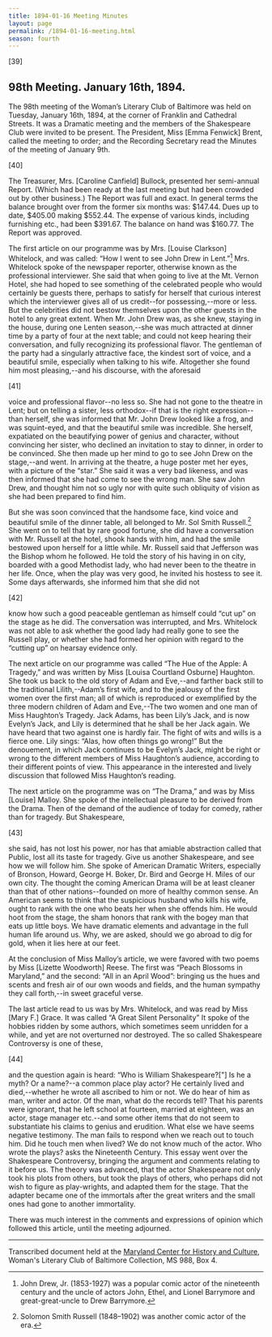 ```yaml
---
title: 1894-01-16 Meeting Minutes
layout: page
permalink: /1894-01-16-meeting.html
season: fourth
---
```


<style>
    #maincontent{
        font-size:1.4em;
    }
</style>
[39]

## 98th Meeting. January 16th, 1894.

The 98th meeting of the Woman’s Literary Club of Baltimore was held on Tuesday, January 16th, 1894, at the corner of Franklin and Cathedral Streets. It was a Dramatic meeting and the members of the Shakespeare Club were invited to be present. The President, Miss [Emma Fenwick] Brent, called the meeting to order; and the Recording Secretary read the Minutes of the meeting of January 9th.

[40]

The Treasurer, Mrs. [Caroline Canfield] Bullock, presented her semi-annual Report. (Which had been ready at the last meeting but had been crowded out by other business.) The Report was full and exact. In general terms the balance brought over from the former six months was: $147.44. Dues up to date, $405.00 making $552.44. The expense of various kinds, including furnishing etc., had been $391.67. The balance on hand was $160.77. The Report was approved.

The first article on our programme was by Mrs. [Louise Clarkson] Whitelock, and was called: “How I went to see John Drew in Lent.”[^Drew] Mrs. Whitelock spoke of the newspaper reporter, otherwise known as the professional interviewer. She said that when going to live at the Mt. Vernon Hotel, she had hoped to see something of the celebrated people who would certainly be guests there, perhaps to satisfy for herself that curious interest which the interviewer gives all of us credit--for possessing,--more or less. But the celebrities did not bestow themselves upon the other guests in the hotel to any great extent. When Mr. John Drew was, as she knew, staying in the house, during one Lenten season,--she was much attracted at dinner time by a party of four at the next table; and could not keep hearing their conversation, and fully recognizing its professional flavor. The gentleman of the party had a singularly attractive face, the kindest sort of voice, and a beautiful smile, especially when talking to his wife. Altogether she found him most pleasing,--and his discourse, with the aforesaid

[^Drew]: John Drew, Jr. (1853-1927) was a popular comic actor of the nineteenth century and the uncle of actors John, Ethel, and Lionel Barrymore and great-great-uncle to Drew Barrymore.

[41]

voice and professional flavor--no less so. She had not gone to the theatre in Lent; but on telling a sister, less orthodox--if that is the right expression--than herself, she was informed that Mr. John Drew looked like a frog, and was squint-eyed, and that the beautiful smile was incredible. She herself, expatiated on the beautifying power of genius and character, without convincing her sister, who declined an invitation to stay to dinner, in order to be convinced. She then made up her mind to go to see John Drew on the stage,--and went. In arriving at the theatre, a huge poster met her eyes, with a picture of the “star.” She said it was a very bad likeness, and was then informed that she had come to see the wrong man. She saw John Drew, and thought him not so ugly nor with quite such obliquity of vision as she had been prepared to find him.

But she was soon convinced that the handsome face, kind voice and beautiful smile of the dinner table, all belonged to Mr. Sol Smith Russell.[^Russell] She went on to tell that by rare good fortune, she did have a conversation with Mr. Russell at the hotel, shook hands with him, and had the smile bestowed upon herself for a little while. Mr. Russell said that Jefferson was the Bishop whom he followed. He told the story of his having in on city, boarded with a good Methodist lady, who had never been to the theatre in her life. Once, when the play was very good, he invited his hostess to see it. Some days afterwards, she informed him that she did not

[^Russell]: Solomon Smith Russell (1848–1902) was another comic actor of the era.

[42]

know how such a good peaceable gentleman as himself could “cut up” on the stage as he did. The conversation was interrupted, and Mrs. Whitelock was not able to ask whether the good lady had really gone to see the Russell play, or whether she had formed her opinion with regard to the “cutting up” on hearsay evidence only.

The next article on our programme was called “The Hue of the Apple: A Tragedy,” and was written by Miss [Louisa Courtland Osburne] Haughton. She took us back to the old story of Adam and Eve,--and farther back still to the traditional Lilith,--Adam’s first wife, and to the jealousy of the first women over the first man; all of which is reproduced or exemplified by the three modern children of Adam and Eve,--The two women and one man of Miss Haughton’s Tragedy. Jack Adams, has been Lily’s Jack, and is now Evelyn’s Jack, and Lily is determined that he shall be her Jack again. We have heard that two against one is hardly fair. The fight of wits and wills is a fierce one. Lily sings: “Alas, how often things go wrong!” But the denouement, in which Jack continues to be Evelyn’s Jack, might be right or wrong to the different members of Miss Haughton’s audience, according to their different points of view. This appearance in the interested and lively discussion that followed Miss Haughton’s reading.

The next article on the programme was on “The Drama,” and was by Miss [Louise] Malloy. She spoke of the intellectual pleasure to be derived from the Drama. Then of the demand of the audience of today for comedy, rather than for tragedy. But Shakespeare,

[43]

she said, has not lost his power, nor has that amiable abstraction called that Public, lost all its taste for tragedy. Give us another Shakespeare, and see how we will follow him. She spoke of American Dramatic Writers, especially of Bronson, Howard, George H. Boker, Dr. Bird and George H. Miles of our own city. The thought the coming American Drama will be at least cleaner than that of other nations--founded on more of healthy common sense. An American seems to think that the suspicious husband who kills his wife, ought to rank with the one who beats her when she offends him. He would hoot from the stage, the sham honors that rank with the bogey man that eats up little boys. We have dramatic elements and advantage in the full human life around us. Why, we are asked, should we go abroad to dig for gold, when it lies here at our feet.

At the conclusion of Miss Malloy’s article, we were favored with two poems by Miss [Lizette Woodworth] Reese. The first was “Peach Blossoms in Maryland,” and the second: “All in an April Wood”: bringing us the hues and scents and fresh air of our own woods and fields, and the human sympathy they call forth,--in sweet graceful verse.

The last article read to us was by Mrs. Whitelock, and was read by Miss [Mary F.] Grace. It was called “A Great Silent Personality” It spoke of the hobbies ridden by some authors, which sometimes seem unridden for a while, and yet are not overturned nor destroyed. The so called Shakespeare Controversy is one of these,

[44]

and the question again is heard: “Who is William Shakespeare?["] Is he a myth? Or a name?--a common place play actor? He certainly lived and died,--whether he wrote all ascribed to him or not. We do hear of him as man, writer and actor. Of the man, what do the records tell? That his parents were ignorant, that he left school at fourteen, married at eighteen, was an actor, stage manager etc.--and some other items that do not seem to substantiate his claims to genius and erudition. What else we have seems negative testimony. The man fails to respond when we reach out to touch him. Did he touch men when lived? We do not know much of the actor. Who wrote the plays? asks the Nineteenth Century. This essay went over the Shakespeare Controversy, bringing the argument and comments relating to it before us. The theory was advanced, that the actor Shakespeare not only took his plots from others, but took the plays of others, who perhaps did not wish to figure as play-wrights, and adapted them for the stage. That the adapter became one of the immortals after the great writers and the small ones had gone to another immortality.

There was much interest in the comments and expressions of opinion which followed this article, until the meeting adjourned.
<hr>

Transcribed document held at the [Maryland Center for History and Culture](http://mdhs.org/), Woman's Literary Club of Baltimore Collection, MS 988, Box 4. 